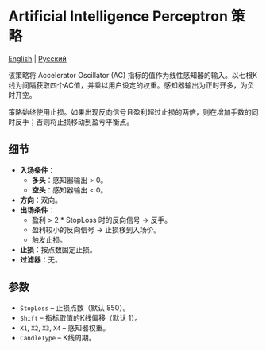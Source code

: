 # Artificial Intelligence Perceptron 策略
[English](README.md) | [Русский](README_ru.md)

该策略将 Accelerator Oscillator (AC) 指标的值作为线性感知器的输入。以七根K线为间隔获取四个AC值，并乘以用户设定的权重。感知器输出为正时开多，为负时开空。

策略始终使用止损。如果出现反向信号且盈利超过止损的两倍，则在增加手数的同时反手；否则将止损移动到盈亏平衡点。

## 细节

- **入场条件**：
  - **多头**：感知器输出 > 0。
  - **空头**：感知器输出 < 0。
- **方向**：双向。
- **出场条件**：
  - 盈利 > 2 * StopLoss 时的反向信号 → 反手。
  - 盈利较小的反向信号 → 止损移到入场价。
  - 触发止损。
- **止损**：按点数固定止损。
- **过滤器**：无。

## 参数
- `StopLoss` – 止损点数（默认 850）。
- `Shift` – 指标取值的K线偏移（默认 1）。
- `X1`, `X2`, `X3`, `X4` – 感知器权重。
- `CandleType` – K线周期。
